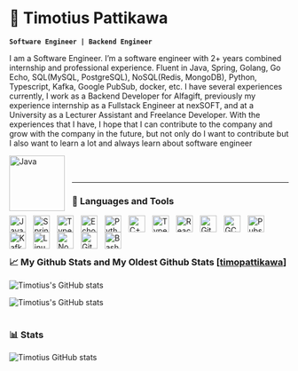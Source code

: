 # 🌌 Timotius Pattikawa

**`Software Engineer | Backend Engineer`**

I am a Software Engineer. I’m a software engineer with 2+ years combined internship and professional experience. Fluent in Java, Spring, Golang, Go Echo, SQL(MySQL, PostgreSQL), NoSQL(Redis, MongoDB), Python, Typescript, Kafka, Google PubSub, docker, etc. I have several experiences currently, I work as a Backend Developer for Alfagift, previously my experience internship as a Fullstack Engineer at nexSOFT, and at a University as a Lecturer Assistant and Freelance Developer. With the experiences that I have, I hope that I can contribute to the company and grow with the company in the future, but not only do I want to contribute but I also want to learn a lot and always learn about software engineer

   <p align="left">
      <a href="https://leetcode.com/u/t1m2ky/">
        <img align="left" alt="Java" width="100px" style="padding-right:10px;" src="https://miro.medium.com/v2/resize:fit:1400/1*gBkMCGTAdSk4tu17SCa7RQ.png"/></a> 
   </p>
   <br />
   <br />
    

---

### 🧰 Languages and Tools

<img align="left" alt="Java" width="30px" style="padding-right:10px;" src="https://cdn.jsdelivr.net/gh/devicons/devicon/icons/java/java-original.svg"/>
<img align="left" alt="Spring" width="30px" style="padding-right:10px;" src="https://cdn.jsdelivr.net/gh/devicons/devicon/icons/spring/spring-original.svg" />
<img align="left" alt="TypeScript" width="30px" style="padding-right:10px;" src="https://cdn.jsdelivr.net/npm/@programming-languages-logos/go@0.0.0/go_256x256.png" />
<img align="left" alt="Echo Golang" width="30px" style="padding-right:10px;" src="https://encrypted-tbn0.gstatic.com/images?q=tbn:ANd9GcRR8rPER-eKA6TlNjlkeLSTen8XTo4jhUYGiw&s" />
<img align="left" alt="Python" width="30px" style="padding-right:10px;" src="https://cdn.jsdelivr.net/gh/devicons/devicon/icons/python/python-plain.svg" />
<img align="left" alt="C++" width="30px" style="padding-right:10px;" src="https://cdn.jsdelivr.net/gh/devicons/devicon/icons/cplusplus/cplusplus-line.svg" />
<img align="left" alt="TypeScript" width="30px" style="padding-right:10px;" src="https://cdn.jsdelivr.net/gh/devicons/devicon/icons/typescript/typescript-plain.svg" />
<img align="left" alt="React" width="30px" style="padding-right:10px;" src="https://cdn.jsdelivr.net/gh/devicons/devicon/icons/react/react-original.svg" />
<img align="left" alt="Git" width="30px" style="padding-right:10px;" src="https://cdn.jsdelivr.net/gh/devicons/devicon/icons/git/git-original.svg" />
<img align="left" alt="GCP" width="30px" style="padding-right:10px;" src="https://encrypted-tbn0.gstatic.com/images?q=tbn:ANd9GcS8Ci3O8PU2rxCZ0zvFw927sZ-Idbur4lVKIQ&s" />
<img align="left" alt="Pubsub" width="30px" style="padding-right:10px;" src="https://images.ctfassets.net/h6ufgtwb6nv1/3tJxuy7a6B971zzhWbJQQX/651fa3ab36e6e1d13fa23c0e21bebfd0/google-cloud-pubsub-logo.svg" />
<img align="left" alt="Kafka" width="30px" style="padding-right:10px;" src="https://upload.wikimedia.org/wikipedia/commons/thumb/0/0a/Apache_kafka-icon.svg/64px-Apache_kafka-icon.svg.png?20181125133418" />
<img align="left" alt="Linux" width="30px" style="padding-right:10px;" src="https://cdn.jsdelivr.net/gh/devicons/devicon/icons/linux/linux-original.svg" />
<img align="left" alt="NodeJS" width="30px" style="padding-right:10px;" src="https://cdn.jsdelivr.net/gh/devicons/devicon/icons/nodejs/nodejs-original.svg" />
<img align="left" alt="GitHub" width="30px" style="padding-right:10px;" src="https://cdn.jsdelivr.net/gh/devicons/devicon/icons/github/github-original.svg" />
<img align="left" alt="Bash" width="30px" style="padding-right:10px;" src="https://cdn.jsdelivr.net/gh/devicons/devicon/icons/bash/bash-original.svg" />
<br />
<br />

#

### 📈 My Github Stats and My Oldest Github Stats [<a href="https://github.com/timopattikawa">timopattikawa</a>]
![Timotius's GitHub stats](https://github-readme-stats.vercel.app/api/top-langs/?username=timothypattikawa&layout=compact&theme=buefy&hide_border=true&theme=dark) 

![Timotius's GitHub stats](https://github-readme-stats.vercel.app/api/top-langs/?username=timopattikawa&layout=compact&theme=buefy&hide_border=true&theme=dark)

#

### 📊 Stats

![Timotius GitHub stats](https://github-readme-stats.vercel.app/api?username=timothy&show_icons=true&theme=dark)

[website]: https://fkcodes.com
[youtube]: https://youtube.com/fknight
